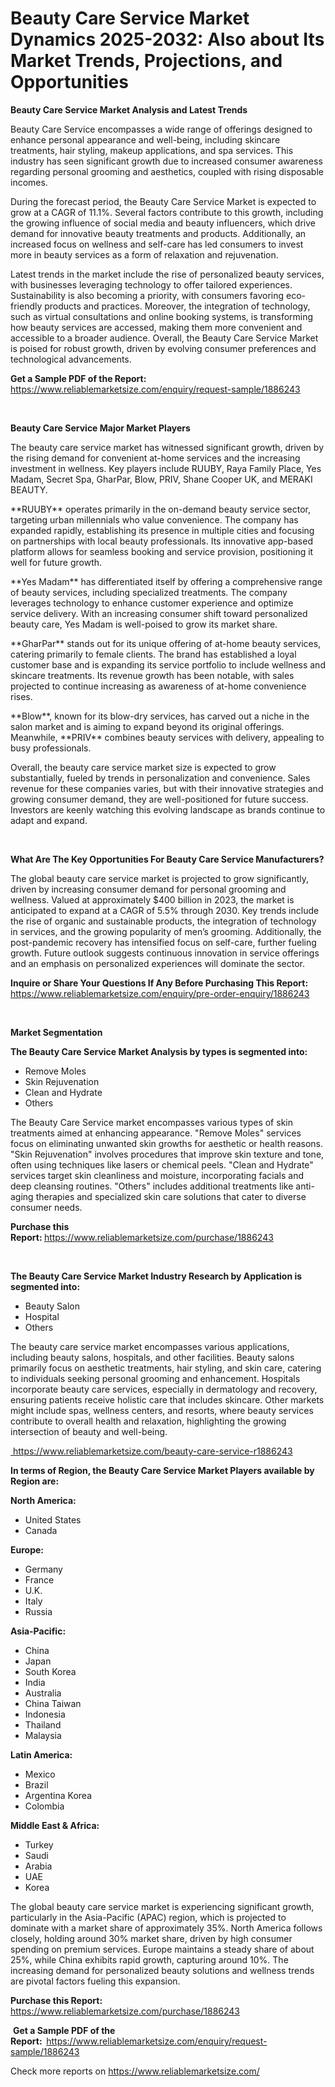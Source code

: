 <p><h1>Beauty Care Service Market Dynamics 2025-2032: Also about Its Market Trends, Projections, and Opportunities</h1></p><p><strong>Beauty Care Service Market Analysis and Latest Trends</strong></p>
<p><p>Beauty Care Service encompasses a wide range of offerings designed to enhance personal appearance and well-being, including skincare treatments, hair styling, makeup applications, and spa services. This industry has seen significant growth due to increased consumer awareness regarding personal grooming and aesthetics, coupled with rising disposable incomes. </p><p>During the forecast period, the Beauty Care Service Market is expected to grow at a CAGR of 11.1%. Several factors contribute to this growth, including the growing influence of social media and beauty influencers, which drive demand for innovative beauty treatments and products. Additionally, an increased focus on wellness and self-care has led consumers to invest more in beauty services as a form of relaxation and rejuvenation.</p><p>Latest trends in the market include the rise of personalized beauty services, with businesses leveraging technology to offer tailored experiences. Sustainability is also becoming a priority, with consumers favoring eco-friendly products and practices. Moreover, the integration of technology, such as virtual consultations and online booking systems, is transforming how beauty services are accessed, making them more convenient and accessible to a broader audience. Overall, the Beauty Care Service Market is poised for robust growth, driven by evolving consumer preferences and technological advancements.</p></p>
<p><strong>Get a Sample PDF of the Report:&nbsp;</strong> <a href="https://www.reliablemarketsize.com/enquiry/request-sample/1886243?utm_campaign=973&utm_medium=2&utm_source=Github&utm_content=ia&utm_term=11032025&utm_id=beauty-care-service">https://www.reliablemarketsize.com/enquiry/request-sample/1886243</a></p>
<p>&nbsp;</p>
<p><strong>Beauty Care Service Major Market Players</strong></p>
<p><p>The beauty care service market has witnessed significant growth, driven by the rising demand for convenient at-home services and the increasing investment in wellness. Key players include RUUBY, Raya Family Place, Yes Madam, Secret Spa, GharPar, Blow, PRIV, Shane Cooper UK, and MERAKI BEAUTY.</p><p>**RUUBY** operates primarily in the on-demand beauty service sector, targeting urban millennials who value convenience. The company has expanded rapidly, establishing its presence in multiple cities and focusing on partnerships with local beauty professionals. Its innovative app-based platform allows for seamless booking and service provision, positioning it well for future growth.</p><p>**Yes Madam** has differentiated itself by offering a comprehensive range of beauty services, including specialized treatments. The company leverages technology to enhance customer experience and optimize service delivery. With an increasing consumer shift toward personalized beauty care, Yes Madam is well-poised to grow its market share.</p><p>**GharPar** stands out for its unique offering of at-home beauty services, catering primarily to female clients. The brand has established a loyal customer base and is expanding its service portfolio to include wellness and skincare treatments. Its revenue growth has been notable, with sales projected to continue increasing as awareness of at-home convenience rises.</p><p>**Blow**, known for its blow-dry services, has carved out a niche in the salon market and is aiming to expand beyond its original offerings. Meanwhile, **PRIV** combines beauty services with delivery, appealing to busy professionals.</p><p>Overall, the beauty care service market size is expected to grow substantially, fueled by trends in personalization and convenience. Sales revenue for these companies varies, but with their innovative strategies and growing consumer demand, they are well-positioned for future success. Investors are keenly watching this evolving landscape as brands continue to adapt and expand.</p></p>
<p>&nbsp;</p>
<p><strong>What Are The Key Opportunities For Beauty Care Service Manufacturers?</strong></p>
<p><p>The global beauty care service market is projected to grow significantly, driven by increasing consumer demand for personal grooming and wellness. Valued at approximately $400 billion in 2023, the market is anticipated to expand at a CAGR of 5.5% through 2030. Key trends include the rise of organic and sustainable products, the integration of technology in services, and the growing popularity of men’s grooming. Additionally, the post-pandemic recovery has intensified focus on self-care, further fueling growth. Future outlook suggests continuous innovation in service offerings and an emphasis on personalized experiences will dominate the sector.</p></p>
<p><strong>Inquire or Share Your Questions If Any Before Purchasing This Report:</strong> <a href="https://www.reliablemarketsize.com/enquiry/pre-order-enquiry/1886243?utm_campaign=973&utm_medium=2&utm_source=Github&utm_content=ia&utm_term=11032025&utm_id=beauty-care-service">https://www.reliablemarketsize.com/enquiry/pre-order-enquiry/1886243</a></p>
<p>&nbsp;</p>
<p><strong>Market Segmentation</strong></p>
<p><strong>The Beauty Care Service Market Analysis by types is segmented into:</strong></p>
<p><ul><li>Remove Moles</li><li>Skin Rejuvenation</li><li>Clean and Hydrate</li><li>Others</li></ul></p>
<p><p>The Beauty Care Service market encompasses various types of skin treatments aimed at enhancing appearance. "Remove Moles" services focus on eliminating unwanted skin growths for aesthetic or health reasons. "Skin Rejuvenation" involves procedures that improve skin texture and tone, often using techniques like lasers or chemical peels. "Clean and Hydrate" services target skin cleanliness and moisture, incorporating facials and deep cleansing routines. "Others" includes additional treatments like anti-aging therapies and specialized skin care solutions that cater to diverse consumer needs.</p></p>
<p><strong>Purchase this Report:&nbsp;</strong><a href="https://www.reliablemarketsize.com/purchase/1886243?utm_campaign=973&utm_medium=2&utm_source=Github&utm_content=ia&utm_term=11032025&utm_id=beauty-care-service">https://www.reliablemarketsize.com/purchase/1886243</a></p>
<p>&nbsp;</p>
<p><strong>The Beauty Care Service Market Industry Research by Application is segmented into:</strong></p>
<p><ul><li>Beauty Salon</li><li>Hospital</li><li>Others</li></ul></p>
<p><p>The beauty care service market encompasses various applications, including beauty salons, hospitals, and other facilities. Beauty salons primarily focus on aesthetic treatments, hair styling, and skin care, catering to individuals seeking personal grooming and enhancement. Hospitals incorporate beauty care services, especially in dermatology and recovery, ensuring patients receive holistic care that includes skincare. Other markets might include spas, wellness centers, and resorts, where beauty services contribute to overall health and relaxation, highlighting the growing intersection of beauty and well-being.</p></p>
<p><a href="https://www.reliablemarketsize.com/beauty-care-service-r1886243?utm_campaign=973&utm_medium=2&utm_source=Github&utm_content=ia&utm_term=11032025&utm_id=beauty-care-service">&nbsp;https://www.reliablemarketsize.com/beauty-care-service-r1886243</a></p>
<p><strong>In terms of Region, the Beauty Care Service Market Players available by Region are:</strong></p>
<p>
    <p> <strong> North America: </strong>
        <ul>
            <li>United States</li>
            <li>Canada</li>
        </ul>
        </p> 
    <p> <strong> Europe: </strong>
        <ul>
            <li>Germany</li>
            <li>France</li>
            <li>U.K.</li>
            <li>Italy</li>
            <li>Russia</li>
        </ul>
        </p> 
    <p> <strong> Asia-Pacific: </strong>
        <ul>
            <li>China</li>
            <li>Japan</li>
            <li>South Korea</li>
            <li>India</li>
            <li>Australia</li>
            <li>China Taiwan</li>
            <li>Indonesia</li>
            <li>Thailand</li>
            <li>Malaysia</li>
        </ul>
        </p> 
    <p> <strong> Latin America: </strong>
        <ul>
            <li>Mexico</li>
            <li>Brazil</li>
            <li>Argentina Korea</li>
            <li>Colombia</li>
        </ul>
        </p> 
    <p> <strong> Middle East & Africa: </strong>
        <ul>
            <li>Turkey</li>
            <li>Saudi</li>
            <li>Arabia</li>
            <li>UAE</li>
            <li>Korea</li>
        </ul>
    </p>
    </p>
<p><p>The global beauty care service market is experiencing significant growth, particularly in the Asia-Pacific (APAC) region, which is projected to dominate with a market share of approximately 35%. North America follows closely, holding around 30% market share, driven by high consumer spending on premium services. Europe maintains a steady share of about 25%, while China exhibits rapid growth, capturing around 10%. The increasing demand for personalized beauty solutions and wellness trends are pivotal factors fueling this expansion.</p></p>
<p><strong>Purchase this Report: </strong><a href="https://www.reliablemarketsize.com/purchase/1886243?utm_campaign=973&utm_medium=2&utm_source=Github&utm_content=ia&utm_term=11032025&utm_id=beauty-care-service">https://www.reliablemarketsize.com/purchase/1886243</a></p>
<p>&nbsp;<strong>Get a Sample PDF of the Report:&nbsp;&nbsp;</strong><a href="https://www.reliablemarketsize.com/enquiry/request-sample/1886243?utm_campaign=973&utm_medium=2&utm_source=Github&utm_content=ia&utm_term=11032025&utm_id=beauty-care-service">https://www.reliablemarketsize.com/enquiry/request-sample/1886243</a></p>
<p><strong></strong></p>
<p>Check more reports on <a href="https://www.reliablemarketsize.com/?utm_campaign=973&utm_medium=2&utm_source=Github&utm_content=ia&utm_term=11032025&utm_id=beauty-care-service">https://www.reliablemarketsize.com/</a></p>